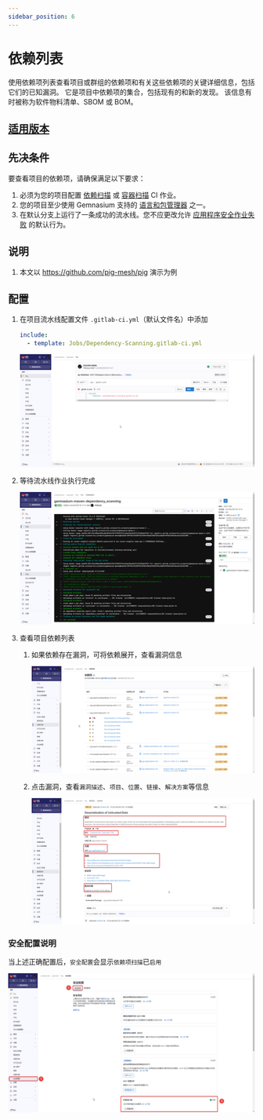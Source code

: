 ```yaml
---
sidebar_position: 6
---
```


# 依赖列表

使用依赖项列表查看项目或群组的依赖项和有关这些依赖项的关键详细信息，包括它们的已知漏洞。
它是项目中依赖项的集合，包括现有的和新的发现。
该信息有时被称为软件物料清单、SBOM 或 BOM。

## [适用版本](intro.md)

## 先决条件

要查看项目的依赖项，请确保满足以下要求：

1. 必须为您的项目配置
   [依赖扫描](https://docs.gitlab.cn/jh/user/application_security/dependency_scanning/index.html) 或
   [容器扫描](https://docs.gitlab.cn/jh/user/application_security/container_scanning/index.html) CI 作业。
2. 您的项目至少使用 Gemnasium 支持的
   [语言和包管理器](https://docs.gitlab.cn/jh/user/application_security/dependency_scanning/index.html#supported-languages-and-package-managers)
   之一。
3. 在默认分支上运行了一条成功的流水线。您不应更改允许
   [应用程序安全作业失败](https://docs.gitlab.cn/jh/user/application_security/index.html#application-coverage) 的默认行为。

## 说明

1. 本文以 https://github.com/pig-mesh/pig 演示为例

## 配置

1. 在项目流水线配置文件 `.gitlab-ci.yml`（默认文件名）中添加

    ```yaml
    include:
      - template: Jobs/Dependency-Scanning.gitlab-ci.yml
    ```

   ![dependency-list-1.png](static/dependency-list-1.png)

2. 等待流水线作业执行完成

   ![dependency-list-2.png](static/dependency-list-2.png)

3. 查看项目依赖列表

    1. 如果依赖存在漏洞，可将依赖展开，查看漏洞信息

       ![dependency-list-3.png](static/dependency-list-3.png)

    2. 点击漏洞，查看`漏洞描述`、`项目`、`位置`、`链接`、`解决方案`等信息

       ![dependency-list-4.png](static/dependency-list-4.png)

### 安全配置说明

当上述正确配置后，`安全配置`会显示`依赖项扫描`已`启用`

![dependency-list-5.png](static/dependency-list-5.png)
